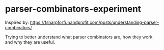 # parser-combinators-experiment

Inspired by:
https://fsharpforfunandprofit.com/posts/understanding-parser-combinators/

Trying to better understand what parser combinators are, how they work and why they are useful.
